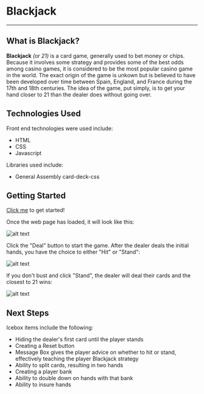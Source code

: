 # Blackjack
---
## What is Blackjack?
**Blackjack** *(or 21)* is a card game, generally used to bet money or chips. Because it involves some strategy and provides some of the best odds among casino games, it is considered to be the most popular casino game in the world. The exact origin of the game is unkown but is believed to have been developed over time between Spain, England, and France during the 17th and 18th centuries. The idea of the game, put simply, is to get your hand closer to 21 than the dealer does without going over.

## Technologies Used
Front end technologies were used include:
- HTML
- CSS
- Javascript

Libraries used include:
- General Assembly card-deck-css

## Getting Started
[Click me](https://evmaloney.github.io/blackjack/) to get started!

Once the web page has loaded, it will look like this:


![alt text](https://i.imgur.com/dXdZasV.png "Start Screen")


Click the "Deal" button to start the game. After the dealer deals the initial hands, you have the choice to either "Hit" or "Stand":

![alt text](https://i.imgur.com/ukxnDYc.png "Cards Dealt")


If you don't bust and click "Stand", the dealer will deal their cards and the closest to 21 wins:

![alt text](https://i.imgur.com/kp10Z2a.png "Winner Screen")


## Next Steps
Icebox items include the following:
- Hiding the dealer's first card until the player stands
- Creating a Reset button
- Message Box gives the player advice on whether to hit or stand, effectively teaching the player Blackjack strategy
- Ability to split cards, resulting in two hands
- Creating a player bank
- Ability to double down on hands with that bank
- Ability to insure hands
